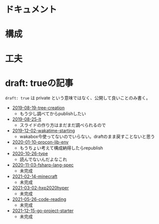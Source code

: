 # ドキュメント

# 構成

# 工夫

# draft: trueの記事

`draft: true` は private という意味ではなく、公開して良いことのみ書く。

- [2019-08-19-tree-creation](../_content/post/2019-08-19-tree-creation)
  - もう少し調べてからpublishしたい
- [2019-08-25-lt](../_content/post/2019-08-25-lt)
  - スライドの作り方はまだまだ調べられるので
- [2019-12-02-wakatime-starting](../_content/post/2019-12-02-wakatime-starting)
  - wakabox今使ってないのでいらない。draftのまま戻すことないと思う
- [2020-01-10-procon-lib-env](../_content/post/2020-01-10-procon-lib-env)
  - もうちょい考えて構成納得したらrepublish
- [2020-10-26-type](../_content/post/2020-10-26-type)
  - 読んでないんだよなこれ
- [2020-11-03-fsharp-lang-spec](../_content/post/2020-11-03-fsharp-lang-spec)
  - 未完成
- [2021-02-14-minecraft](../_content/post/2021-02-14-minecraft)
  - 未完成
- [2021-03-02-hxp2020hyper](../_content/post/2021-03-02-hxp2020hyper)
  - 未完成
- [2021-05-26-code-reading](../_content/post/2021-05-26-code-reading)
  - 未完成
- [2021-12-15-go-project-starter](../_content/post/2021-12-15-go-project-starter)
  - 未完成
